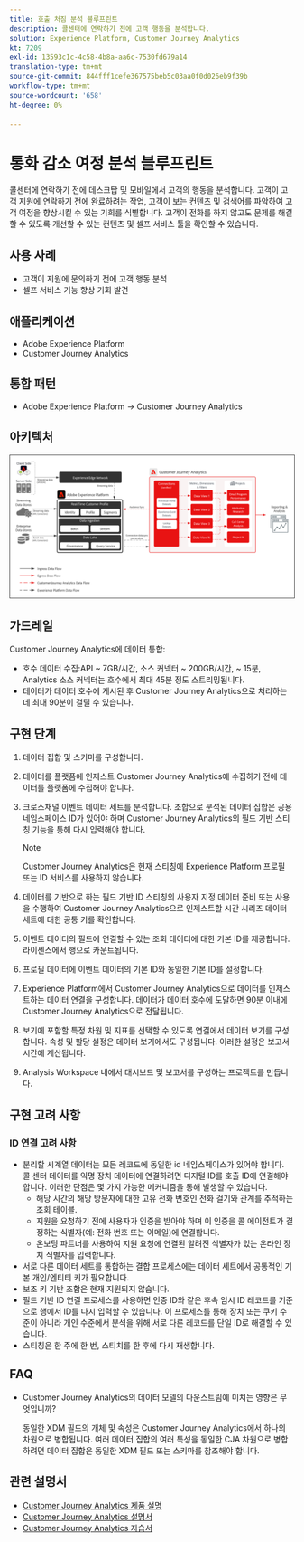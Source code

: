 ```yaml
---
title: 호출 처짐 분석 블루프린트
description: 콜센터에 연락하기 전에 고객 행동을 분석합니다.
solution: Experience Platform, Customer Journey Analytics
kt: 7209
exl-id: 13593c1c-4c58-4b8a-aa6c-7530fd679a14
translation-type: tm+mt
source-git-commit: 844fff1cefe367575beb5c03aa0f0d026eb9f39b
workflow-type: tm+mt
source-wordcount: '658'
ht-degree: 0%

---
```


# 통화 감소 여정 분석 블루프린트

콜센터에 연락하기 전에 데스크탑 및 모바일에서 고객의 행동을 분석합니다. 고객이 고객 지원에 연락하기 전에 완료하려는 작업, 고객이 보는 컨텐츠 및 검색어를 파악하여 고객 여정을 향상시킬 수 있는 기회를 식별합니다. 고객이 전화를 하지 않고도 문제를 해결할 수 있도록 개선할 수 있는 컨텐츠 및 셀프 서비스 툴을 확인할 수 있습니다.

## 사용 사례

* 고객이 지원에 문의하기 전에 고객 행동 분석
* 셀프 서비스 기능 향상 기회 발견

## 애플리케이션

* Adobe Experience Platform
* Customer Journey Analytics

## 통합 패턴

* Adobe Experience Platform → Customer Journey Analytics

## 아키텍처

<img src="assets/CJA.svg" alt="Customer Journey Analytics 청사진을 위한 참조 아키텍처" style="border:1px solid #4a4a4a" />

## 가드레일

Customer Journey Analytics에 데이터 통합:

* 호수 데이터 수집:API ~ 7GB/시간, 소스 커넥터 ~ 200GB/시간, ~ 15분, Analytics 소스 커넥터는 호수에서 최대 45분 정도 스트리밍됩니다.
* 데이터가 데이터 호수에 게시된 후 Customer Journey Analytics으로 처리하는 데 최대 90분이 걸릴 수 있습니다.

## 구현 단계

1. 데이터 집합 및 스키마를 구성합니다.
1. 데이터를 플랫폼에 인제스트
Customer Journey Analytics에 수집하기 전에 데이터를 플랫폼에 수집해야 합니다.
1. 크로스채널 이벤트 데이터 세트를 분석합니다.
조합으로 분석된 데이터 집합은 공용 네임스페이스 ID가 있어야 하며 Customer Journey Analytics의 필드 기반 스티칭 기능을 통해 다시 입력해야 합니다. 

   >[!NOTE]
   >
   >Customer Journey Analytics은 현재 스티칭에 Experience Platform 프로필 또는 ID 서비스를 사용하지 않습니다.

1. 데이터를 기반으로 하는 필드 기반 ID 스티칭의 사용자 지정 데이터 준비 또는 사용을 수행하여 Customer Journey Analytics으로 인제스트할 시간 시리즈 데이터 세트에 대한 공통 키를 확인합니다.
1. 이벤트 데이터의 필드에 연결할 수 있는 조회 데이터에 대한 기본 ID를 제공합니다. 라이센스에서 행으로 카운트됩니다.
1. 프로필 데이터에 이벤트 데이터의 기본 ID와 동일한 기본 ID를 설정합니다.
1. Experience Platform에서 Customer Journey Analytics으로 데이터를 인제스트하는 데이터 연결을 구성합니다. 데이터가 데이터 호수에 도달하면 90분 이내에 Customer Journey Analytics으로 전달됩니다.
1. 보기에 포함할 특정 차원 및 지표를 선택할 수 있도록 연결에서 데이터 보기를 구성합니다. 속성 및 할당 설정은 데이터 보기에서도 구성됩니다. 이러한 설정은 보고서 시간에 계산됩니다.
1. Analysis Workspace 내에서 대시보드 및 보고서를 구성하는 프로젝트를 만듭니다.

## 구현 고려 사항

### ID 연결 고려 사항

* 분리할 시계열 데이터는 모든 레코드에 동일한 id 네임스페이스가 있어야 합니다. 콜 센터 데이터를 익명 장치 데이터에 연결하려면 디지털 ID를 호출 ID에 연결해야 합니다. 이러한 단점은 몇 가지 가능한 메커니즘을 통해 발생할 수 있습니다.
   * 해당 시간의 해당 방문자에 대한 고유 전화 번호인 전화 걸기와 관계를 추적하는 조회 테이블.
   * 지원을 요청하기 전에 사용자가 인증을 받아야 하며 이 인증을 콜 에이전트가 결정하는 식별자(예: 전화 번호 또는 이메일)에 연결합니다.
   * 온보딩 파트너를 사용하여 지원 요청에 연결된 알려진 식별자가 있는 온라인 장치 식별자를 입력합니다.
* 서로 다른 데이터 세트를 통합하는 결합 프로세스에는 데이터 세트에서 공통적인 기본 개인/엔티티 키가 필요합니다.
* 보조 키 기반 조합은 현재 지원되지 않습니다.
* 필드 기반 ID 연결 프로세스를 사용하면 인증 ID와 같은 후속 임시 ID 레코드를 기준으로 행에서 ID를 다시 입력할 수 있습니다. 이 프로세스를 통해 장치 또는 쿠키 수준이 아니라 개인 수준에서 분석을 위해 서로 다른 레코드를 단일 ID로 해결할 수 있습니다.
* 스티칭은 한 주에 한 번, 스티치를 한 후에 다시 재생합니다.

## FAQ

* Customer Journey Analytics의 데이터 모델의 다운스트림에 미치는 영향은 무엇입니까?

   동일한 XDM 필드의 개체 및 속성은 Customer Journey Analytics에서 하나의 차원으로 병합됩니다. 여러 데이터 집합의 여러 특성을 동일한 CJA 차원으로 병합하려면 데이터 집합은 동일한 XDM 필드 또는 스키마를 참조해야 합니다.

## 관련 설명서

* [Customer Journey Analytics 제품 설명](https://helpx.adobe.com/legal/product-descriptions/customer-journey-analytics.html)
* [Customer Journey Analytics 설명서](https://experienceleague.adobe.com/docs/customer-journey-analytics.html)
* [Customer Journey Analytics 자습서](https://experienceleague.adobe.com/docs/customer-journey-analytics-learn/tutorials/overview.html)
